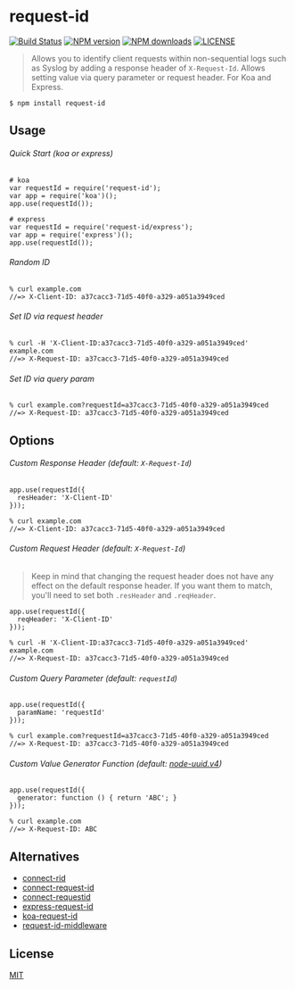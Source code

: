 # request-id

[![Build Status](http://img.shields.io/travis/wilmoore/request-id.js.svg)](https://travis-ci.org/wilmoore/request-id.js) [![NPM version](http://img.shields.io/npm/v/request-id.svg)](https://www.npmjs.org/package/request-id) [![NPM downloads](http://img.shields.io/npm/dm/request-id.svg)](https://www.npmjs.org/package/request-id) [![LICENSE](http://img.shields.io/npm/l/request-id.svg)](LICENSE)

> Allows you to identify client requests within non-sequential logs such as Syslog by adding a response header of `X-Request-Id`. Allows setting value via query parameter or request header. For Koa and Express.

    $ npm install request-id

## Usage

###### Quick Start (koa or express)

    # koa
    var requestId = require('request-id');
    var app = require('koa')();
    app.use(requestId());

    # express
    var requestId = require('request-id/express');
    var app = require('express')();
    app.use(requestId());

###### Random ID

    % curl example.com
    //=> X-Client-ID: a37cacc3-71d5-40f0-a329-a051a3949ced

###### Set ID via request header

    % curl -H 'X-Client-ID:a37cacc3-71d5-40f0-a329-a051a3949ced' example.com
    //=> X-Request-ID: a37cacc3-71d5-40f0-a329-a051a3949ced

###### Set ID via query param

    % curl example.com?requestId=a37cacc3-71d5-40f0-a329-a051a3949ced
    //=> X-Request-ID: a37cacc3-71d5-40f0-a329-a051a3949ced

## Options

###### Custom Response Header (default: `X-Request-Id`)

    app.use(requestId({
      resHeader: 'X-Client-ID'
    }));

    % curl example.com
    //=> X-Client-ID: a37cacc3-71d5-40f0-a329-a051a3949ced

###### Custom Request Header (default: `X-Request-Id`)

> Keep in mind that changing the request header does not have any effect on the default response header. If you want them to match, you'll need to set both `.resHeader` and `.reqHeader`.

    app.use(requestId({
      reqHeader: 'X-Client-ID'
    }));

    % curl -H 'X-Client-ID:a37cacc3-71d5-40f0-a329-a051a3949ced' example.com
    //=> X-Request-ID: a37cacc3-71d5-40f0-a329-a051a3949ced

###### Custom Query Parameter (default: `requestId`)

    app.use(requestId({
      paramName: 'requestId'
    }));

    % curl example.com?requestId=a37cacc3-71d5-40f0-a329-a051a3949ced
    //=> X-Request-ID: a37cacc3-71d5-40f0-a329-a051a3949ced

###### Custom Value Generator Function (default: [node-uuid.v4])

    app.use(requestId({
      generator: function () { return 'ABC'; }
    }));

    % curl example.com
    //=> X-Request-ID: ABC

## Alternatives

- [connect-rid]
- [connect-request-id]
- [connect-requestid]
- [express-request-id]
- [koa-request-id]
- [request-id-middleware]

## License

  [MIT](LICENSE)

[connect-rid]:            https://www.npmjs.org/package/connect-rid
[node-uuid.v4]:           https://github.com/broofa/node-uuid#uuidv4options--buffer--offset
[koa-request-id]:         https://www.npmjs.org/package/koa-request-id
[express-request-id]:     https://www.npmjs.org/package/express-request-id
[connect-request-id]:     https://www.npmjs.org/package/connect-request-id
[request-id-middleware]:  https://www.npmjs.org/package/request-id-middleware
[connect-requestid]:      https://www.npmjs.org/package/connect-requestid

